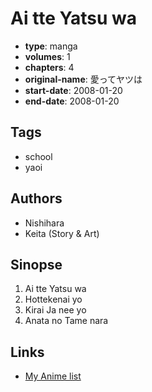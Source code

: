 # Ai tte Yatsu wa

-   **type**: manga
-   **volumes**: 1
-   **chapters**: 4
-   **original-name**: 愛ってヤツは
-   **start-date**: 2008-01-20
-   **end-date**: 2008-01-20

## Tags

-   school
-   yaoi

## Authors

-   Nishihara
-   Keita (Story & Art)

## Sinopse

1. Ai tte Yatsu wa
2. Hottekenai yo
3. Kirai Ja nee yo
4. Anata no Tame nara

## Links

-   [My Anime list](https://myanimelist.net/manga/92761/Ai_tte_Yatsu_wa)
